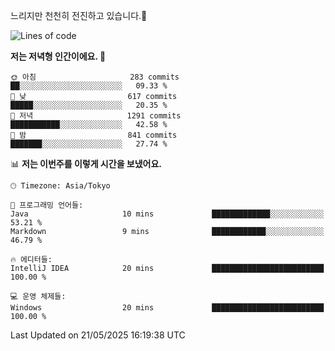 느리지만 천천히 전진하고 있습니다.🐢

<!--START_SECTION:waka-->
![Lines of code](https://img.shields.io/badge/%EC%A0%80%EB%8A%94%20%EC%97%AC%ED%83%9C%EA%B9%8C%EC%A7%80%20-919.5%20thousand%20%EC%A4%84%EC%9D%98%20%EC%BD%94%EB%93%9C%EB%A5%BC%20%EC%9E%91%EC%84%B1%ED%96%88%EC%96%B4%EC%9A%94.-blue)

**저는 저녁형 인간이에요. 🦉** 

```text
🌞 아침                     283 commits         ██░░░░░░░░░░░░░░░░░░░░░░░   09.33 % 
🌆 낮　                     617 commits         █████░░░░░░░░░░░░░░░░░░░░   20.35 % 
🌃 저녁                     1291 commits        ███████████░░░░░░░░░░░░░░   42.58 % 
🌙 밤　                     841 commits         ███████░░░░░░░░░░░░░░░░░░   27.74 % 
```


📊 **저는 이번주를 이렇게 시간을 보냈어요.** 

```text
🕑︎ Timezone: Asia/Tokyo

💬 프로그래밍 언어들: 
Java                     10 mins             █████████████░░░░░░░░░░░░   53.21 % 
Markdown                 9 mins              ████████████░░░░░░░░░░░░░   46.79 % 

🔥 에디터들: 
IntelliJ IDEA            20 mins             █████████████████████████   100.00 % 

💻 운영 체제들: 
Windows                  20 mins             █████████████████████████   100.00 % 
```


 Last Updated on 21/05/2025 16:19:38 UTC
<!--END_SECTION:waka-->
